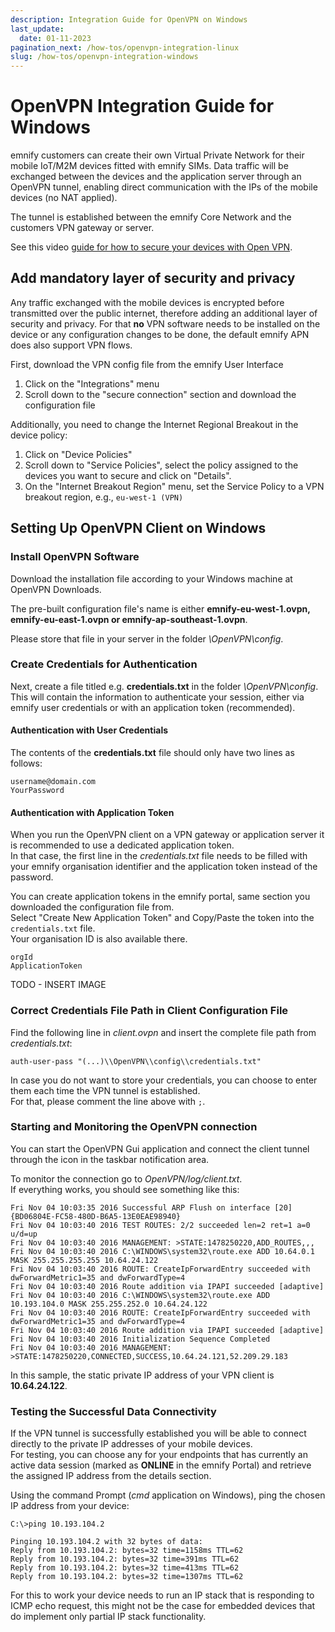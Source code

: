 ```yaml
---
description: Integration Guide for OpenVPN on Windows
last_update: 
  date: 01-11-2023
pagination_next: /how-tos/openvpn-integration-linux
slug: /how-tos/openvpn-integration-windows
---
```


# OpenVPN Integration Guide for Windows

emnify customers can create their own Virtual Private Network for their mobile IoT/M2M devices fitted with emnify SIMs.
Data traffic will be exchanged between the devices and the application server through an OpenVPN tunnel, enabling direct communication with the IPs of the mobile devices (no NAT applied).

The tunnel is established between the emnify Core Network and the customers VPN gateway or server.

See this video [guide for how to secure your devices with Open VPN](https://www.youtube.com/watch?v=yt44fJpfkQ4).

## Add mandatory layer of security and privacy

Any traffic exchanged with the mobile devices is encrypted before transmitted over the public internet, therefore adding an additional layer of security and privacy.
For that **no** VPN software needs to be installed on the device or any configuration changes to be done, the default emnify APN does also support VPN flows.


First, download the VPN config file from the emnify User Interface

1. Click on the "Integrations" menu
2. Scroll down to the "secure connection" section and download the configuration file

Additionally, you need to change the Internet Regional Breakout in the device policy:

1. Click on "Device Policies"
2. Scroll down to "Service Policies", select the policy assigned to the devices you want to secure and click on "Details".
3. On the "Internet Breakout Region" menu, set the Service Policy to a VPN breakout region, e.g., `eu-west-1 (VPN)`


## Setting Up OpenVPN Client on Windows

### Install OpenVPN Software

Download the installation file according to your Windows machine at OpenVPN Downloads.  

The pre-built configuration file's name is either **emnify-eu-west-1.ovpn, emnify-eu-east-1.ovpn or emnify-ap-southeast-1.ovpn**.  

Please store that file in your server in the folder _\OpenVPN\config_.  

### Create Credentials for Authentication

Next, create a file titled e.g. **credentials.txt** in the folder _\OpenVPN\config_.  
This will contain the information to authenticate your session, either via emnify user credentials or with an application token (recommended).  

#### Authentication with User Credentials

The contents of the **credentials.txt** file should only have two lines as follows:

```
username@domain.com
YourPassword
```


#### Authentication with Application Token

When you run the OpenVPN client on a VPN gateway or application server it is recommended to use a dedicated application token.  
In that case, the first line in the *credentials.txt* file needs to be filled with your emnify organisation identifier and the application token instead of the password.  

You can create application tokens in the emnify portal, same section you downloaded the configuration file from.  
Select "Create New Application Token" and Copy/Paste the token into the `credentials.txt` file.  
Your organisation ID is also available there.  

```
orgId
ApplicationToken
```

TODO - INSERT IMAGE

### Correct Credentials File Path in Client Configuration File

Find the following line in *client.ovpn* and insert the complete file path from *credentials.txt*:  

```
auth-user-pass "(...)\\OpenVPN\\config\\credentials.txt"
```

In case you do not want to store your credentials, you can choose to enter them each time the VPN tunnel is established.  
For that, please comment the line above with `;`.  

### Starting and Monitoring the OpenVPN connection

You can start the OpenVPN Gui application and connect the client tunnel through the icon in the taskbar notification area.  

To monitor the connection go to _OpenVPN/log/client.txt_.  
If everything works, you should see something like this:

```
Fri Nov 04 10:03:35 2016 Successful ARP Flush on interface [20] {BD06804E-FC58-480D-B6A5-13E0EAE98940}
Fri Nov 04 10:03:40 2016 TEST ROUTES: 2/2 succeeded len=2 ret=1 a=0 u/d=up
Fri Nov 04 10:03:40 2016 MANAGEMENT: >STATE:1478250220,ADD_ROUTES,,,
Fri Nov 04 10:03:40 2016 C:\WINDOWS\system32\route.exe ADD 10.64.0.1 MASK 255.255.255.255 10.64.24.122
Fri Nov 04 10:03:40 2016 ROUTE: CreateIpForwardEntry succeeded with dwForwardMetric1=35 and dwForwardType=4
Fri Nov 04 10:03:40 2016 Route addition via IPAPI succeeded [adaptive]
Fri Nov 04 10:03:40 2016 C:\WINDOWS\system32\route.exe ADD 10.193.104.0 MASK 255.255.252.0 10.64.24.122
Fri Nov 04 10:03:40 2016 ROUTE: CreateIpForwardEntry succeeded with dwForwardMetric1=35 and dwForwardType=4
Fri Nov 04 10:03:40 2016 Route addition via IPAPI succeeded [adaptive]
Fri Nov 04 10:03:40 2016 Initialization Sequence Completed
Fri Nov 04 10:03:40 2016 MANAGEMENT: >STATE:1478250220,CONNECTED,SUCCESS,10.64.24.121,52.209.29.183
```

In this sample, the static private IP address of your VPN client is **10.64.24.122**.  

### Testing the Successful Data Connectivity

If the VPN tunnel is successfully established you will be able to connect directly to the private IP addresses of your mobile devices.  
For testing, you can choose any for your endpoints that has currently an active data session (marked as **ONLINE** in the emnify Portal) and retrieve the assigned IP address from the details section.  

Using the command Prompt (_cmd_ application on Windows), ping the chosen IP address from your device:

```
C:\>ping 10.193.104.2

Pinging 10.193.104.2 with 32 bytes of data:
Reply from 10.193.104.2: bytes=32 time=1158ms TTL=62
Reply from 10.193.104.2: bytes=32 time=391ms TTL=62
Reply from 10.193.104.2: bytes=32 time=413ms TTL=62
Reply from 10.193.104.2: bytes=32 time=1307ms TTL=62
```

For this to work your device needs to run an IP stack that is responding to ICMP echo request, this might not be the case for embedded devices that do implement only partial IP stack functionality.  


